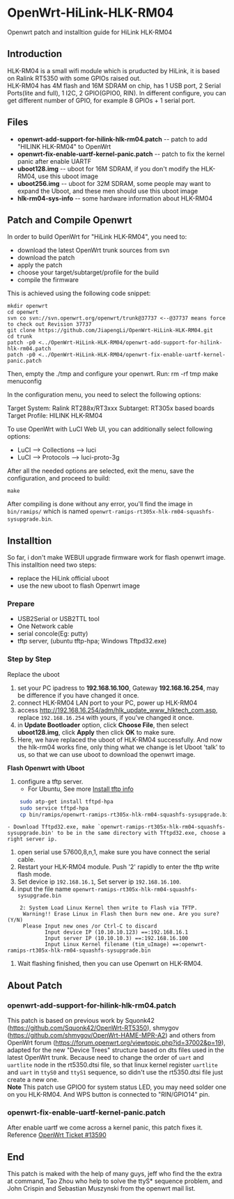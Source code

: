 # OpenWrt-HiLink-HLK-RM04
Openwrt patch and installtion guide for HiLink HLK-RM04

## Introduction
HLK-RM04 is a small wifi module which is pruducted by HiLink,
it is based on Ralink RT5350 with some GPIOs raised out.  
HLK-RM04 has 4M flash and 16M SDRAM on chip, has 1 USB port, 2 Serial Ports(lite and full), 1 I2C, 2 GPIO(GPIO0, RIN). In different configure, you can get different number of GPIO, for example 8 GPIOs + 1 serial port.

## Files
                             
- **openwrt-add-support-for-hilink-hlk-rm04.patch** -- patch to add "HILINK HLK-RM04" to OpenWrt
- **openwrt-fix-enable-uartf-kernel-panic.patch** -- patch to fix the kernel panic after enable UARTF
- **uboot128.img** -- uboot for 16M SDRAM, if you don't modify the HLK-RM04, use this uboot image
- **uboot256.img** -- uboot for 32M SDRAM, some people may want to expand the Uboot, and these men should use this uboot image
- **hlk-rm04-sys-info** -- some hardware information about HLK-RM04

## Patch and Compile Openwrt

In order to build OpenWrt for "HiLink HLK-RM04", you need to:

- download the latest OpenWrt trunk sources from svn
- download the patch
- apply the patch
- choose your target/subtarget/profile for the build
- compile the firmware 

This is achieved using the following code snippet:

    mkdir openwrt
    cd openwrt
    svn co svn://svn.openwrt.org/openwrt/trunk@37737 <--@37737 means force to check out Revision 37737
    git clone https://github.com/JiapengLi/OpenWrt-HiLink-HLK-RM04.git
    cd trunk
    patch -p0 <../OpenWrt-HiLink-HLK-RM04/openwrt-add-support-for-hilink-hlk-rm04.patch
    patch -p0 <../OpenWrt-HiLink-HLK-RM04/openwrt-fix-enable-uartf-kernel-panic.patch

Then, empty the ./tmp and configure your openwrt. Run:
	rm -rf tmp
	make menuconfig

In the configuration menu, you need to select the following options:

Target System: Ralink RT288x/RT3xxx
Subtarget: RT305x based boards
Target Profile: HILINK HLK-RM04

To use OpenWrt with LuCI Web UI, you can additionally select following options:

- LuCI --> Collections --> luci
- LuCI --> Protocols --> luci-proto-3g

After all the needed options are selected, exit the menu, save the configuration, and proceed to build:

	make

After compiling is done without any error, you'll find the image in `bin/ramips/` which is named `openwrt-ramips-rt305x-hlk-rm04-squashfs-sysupgrade.bin`. 

## Installtion
So far, i don't make WEBUI upgrade firmware work for flash openwrt image. This installtion need two steps:

- replace the HiLink official uboot 
- use the new uboot to flash Openwrt image

### Prepare
- USB2Serial or USB2TTL tool
- One Network cable
- serial concole(Eg: putty)
- tftp server, (ubuntu tftp-hpa; Windows Tftpd32.exe)

### Step by Step

Replace the uboot

1. set your PC ipadress to **192.168.16.100**, Gateway **192.168.16.254**, may be difference if you have changed it once.
1. connect HLK-RM04 LAN port to your PC, power up HLK-RM04
1. access <http://192.168.16.254/adm/hlk_update_www_hlktech_com.asp>, replace `192.168.16.254` with yours, if you've changed it once.
1. in **Update Bootloader** option, click **Choose File**, then select **uboot128.img**, click **Apply** then click **OK** to make sure.
1. Here, we have replaced the uboot of HLK-RM04 successfully. And now the hlk-rm04 works fine, only thing what we change is let Uboot 'talk' to us, so that we can use uboot to download the openwrt image.

**Flash Openwrt with Uboot**

1. configure a tftp server. 
	- For Ubuntu, See more [Install tftp info][Install tftp]

```bash
	sudo atp-get install tftpd-hpa 
	sudo service tftpd-hpa 
	cp bin/ramips/openwrt-ramips-rt305x-hlk-rm04-squashfs-sysupgrade.bin /var/lib/tftpboot/	
```
 	- Download Tftpd32.exe, make `openwrt-ramips-rt305x-hlk-rm04-squashfs-sysupgrade.bin' to be in the same directory with Tftpd32.exe, choose a right server ip.
1. open serial use 57600,8,n,1, make sure you have connect the serial cable.
1. Restart your HLK-RM04 module. Push '2' rapidly to enter the tftp write flash mode.
1. Set device ip `192.168.16.1`, Set server ip `192.168.16.100`.
1. input the file name `openwrt-ramips-rt305x-hlk-rm04-squashfs-sysupgrade.bin`

```
	2: System Load Linux Kernel then write to Flash via TFTP.
	 Warning!! Erase Linux in Flash then burn new one. Are you sure?(Y/N)
	 Please Input new ones /or Ctrl-C to discard
	        Input device IP (10.10.10.123) ==:192.168.16.1
	        Input server IP (10.10.10.3) ==:192.168.16.100
	        Input Linux Kernel filename (tim_uImage) ==:openwrt-ramips-rt305x-hlk-rm04-squashfs-sysupgrade.bin
```
1. Wait flashing finished, then you can use Openwrt on HLK-RM04. 

## About Patch

### openwrt-add-support-for-hilink-hlk-rm04.patch
This patch is based on previous work by Squonk42 (<https://github.com/Squonk42/OpenWrt-RT5350>), shmygov (<https://github.com/shmygov/OpenWrt-HAME-MPR-A2>)  and others from OpenWrt forum (https://forum.openwrt.org/viewtopic.php?id=37002&p=19), adapted for the new "Device Trees" structure based on dts files used in the latest OpenWrt trunk. Because need to change the order of `uart` and `uartlite` node in the rt5350.dtsi file, so that linux kernel register `uartlite` and `uart` in `ttyS0` and `ttyS1` sequence, so didn't use the rt5350.dtsi file just create a new one.  
**Note** This patch use GPIO0 for system status LED, you may need solder one on you HLK-RM04. And WPS button is connected to "RIN/GPIO14" pin.

### openwrt-fix-enable-uartf-kernel-panic.patch
After enable uartf we come across a kernel panic, this patch fixes it. Reference [OpenWrt Ticket #13590][ticket]

## End
This patch is maked with the help of many guys, jeff who find the the extra at command, Tao Zhou who help to solve the ttyS* sequence problem, and John Crispin and Sebastian Muszynski from the openwrt mail list.

[Install tftp]: http://www.cyberciti.biz/faq/install-configure-tftp-server-ubuntu-debian-howto/
[ticket]: https://dev.openwrt.org/ticket/13590

